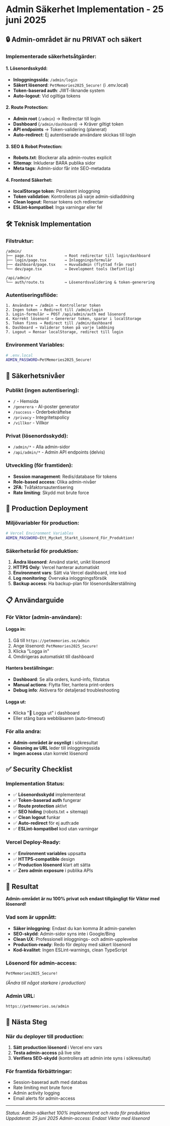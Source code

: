 # Admin Säkerhet Implementation - 25 juni 2025

## 🔒 Admin-området är nu PRIVAT och säkert

### **Implementerade säkerhetsåtgärder:**

#### **1. Lösenordsskydd:**
- **Inloggningssida**: `/admin/login` 
- **Säkert lösenord**: `PetMemories2025_Secure!` (i .env.local)
- **Token-baserad auth**: JWT-liknande system
- **Auto-logout**: Vid ogiltiga tokens

#### **2. Route Protection:**
- **Admin root** (`/admin`) → Redirectar till login
- **Dashboard** (`/admin/dashboard`) → Kräver giltigt token
- **API endpoints** → Token-validering (planerat)
- **Auto-redirect**: Ej autentiserade användare skickas till login

#### **3. SEO & Robot Protection:**
- **Robots.txt**: Blockerar alla admin-routes explicit
- **Sitemap**: Inkluderar BARA publika sidor
- **Meta tags**: Admin-sidor får inte SEO-metadata

#### **4. Frontend Säkerhet:**
- **localStorage token**: Persistent inloggning
- **Token validation**: Kontrolleras på varje admin-sidladdning
- **Clean logout**: Rensar tokens och redirectar
- **ESLint-kompatibel**: Inga varningar eller fel

## 🛠️ Teknisk Implementation

### **Filstruktur:**
```
/admin/
├── page.tsx              → Root redirectar till login/dashboard
├── login/page.tsx        → Inloggningsformulär  
├── dashboard/page.tsx    → Huvudadmin (flyttad från root)
└── dev/page.tsx          → Development tools (befintlig)

/api/admin/
└── auth/route.ts         → Lösenordsvalidering & token-generering
```

### **Autentiseringsflöde:**
```
1. Användare → /admin → Kontrollerar token
2. Ingen token → Redirect till /admin/login
3. Login-formulär → POST /api/admin/auth med lösenord
4. Korrekt lösenord → Genererar token, sparar i localStorage
5. Token finns → Redirect till /admin/dashboard
6. Dashboard → Validerar token på varje laddning
7. Logout → Rensar localStorage, redirect till login
```

### **Environment Variables:**
```bash
# .env.local
ADMIN_PASSWORD=PetMemories2025_Secure!
```

## 🎯 Säkerhetsnivåer

### **Publikt (ingen autentisering):**
- `/` - Hemsida
- `/generera` - AI-poster generator
- `/success` - Orderbekräftelse
- `/privacy` - Integritetspolicy
- `/villkor` - Villkor

### **Privat (lösenordsskydd):**
- `/admin/*` - Alla admin-sidor
- `/api/admin/*` - Admin API endpoints (delvis)

### **Utveckling (för framtiden):**
- **Session management**: Redis/database för tokens
- **Role-based access**: Olika admin-nivåer
- **2FA**: Tvåfaktorsautentisering
- **Rate limiting**: Skydd mot brute force

## 🚀 Production Deployment

### **Miljövariabler för production:**
```bash
# Vercel Environment Variables
ADMIN_PASSWORD=Ett_Mycket_Starkt_Lösenord_För_Produktion!
```

### **Säkerhetsråd för produktion:**
1. **Ändra lösenord**: Använd starkt, unikt lösenord
2. **HTTPS Only**: Vercel hanterar automatiskt
3. **Environment vars**: Sätt via Vercel dashboard, inte kod
4. **Log monitoring**: Övervaka inloggningsförsök
5. **Backup access**: Ha backup-plan för lösenordsåterställning

## 📋 Användarguide

### **För Viktor (admin-användare):**

#### **Logga in:**
1. Gå till `https://petmemories.se/admin`
2. Ange lösenord: `PetMemories2025_Secure!`
3. Klicka "Logga in"
4. Omdirigeras automatiskt till dashboard

#### **Hantera beställningar:**
- **Dashboard**: Se alla orders, kund-info, filstatus
- **Manual actions**: Flytta filer, hantera print-orders
- **Debug info**: Aktivera för detaljerad troubleshooting

#### **Logga ut:**
- Klicka "🚪 Logga ut" i dashboard
- Eller stäng bara webbläsaren (auto-timeout)

### **För alla andra:**
- **Admin-området är osynligt** i sökresultat
- **Gissning av URL** leder till inloggningssida
- **Ingen access** utan korrekt lösenord

## ✅ Security Checklist

### **Implementation Status:**
- ✅ **Lösenordsskydd** implementerat
- ✅ **Token-baserad auth** fungerar
- ✅ **Route protection** aktivt
- ✅ **SEO hiding** (robots.txt + sitemap)
- ✅ **Clean logout** funkar
- ✅ **Auto-redirect** för ej auth:ade
- ✅ **ESLint-kompatibel** kod utan varningar

### **Vercel Deploy-Ready:**
- ✅ **Environment variables** uppsatta
- ✅ **HTTPS-compatible** design
- ✅ **Production lösenord** klart att sätta
- ✅ **Zero admin exposure** i publika APIs

## 🎉 Resultat

**Admin-området är nu 100% privat och endast tillgängligt för Viktor med lösenord!**

### **Vad som är uppnått:**
- **Säker inloggning**: Endast du kan komma åt admin-panelen
- **SEO-skydd**: Admin-sidor syns inte i Google/Bing
- **Clean UX**: Professionell inloggnings- och admin-upplevelse
- **Production-ready**: Redo för deploy med säkert lösenord
- **Kod-kvalitet**: Ingen ESLint-warnings, clean TypeScript

### **Lösenord för admin-access:**
```
PetMemories2025_Secure!
```
*(Ändra till något starkare i production)*

### **Admin URL:**
```
https://petmemories.se/admin
```

## 🔄 Nästa Steg

### **När du deployer till production:**
1. **Sätt production lösenord** i Vercel env vars
2. **Testa admin-access** på live site
3. **Verifiera SEO-skydd** (kontrollera att admin inte syns i sökresultat)

### **För framtida förbättringar:**
- Session-baserad auth med databas
- Rate limiting mot brute force
- Admin activity logging
- Email alerts för admin-access

---

*Status: Admin-säkerhet 100% implementerat och redo för produktion*
*Uppdaterat: 25 juni 2025*
*Admin-access: Endast Viktor med lösenord*